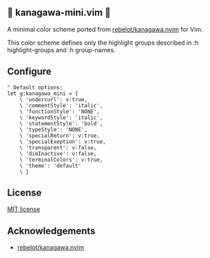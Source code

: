 ## :ocean: kanagawa-mini.vim :ocean:

A minimal color scheme ported from [rebelot/kanagawa.nvim] for Vim.

This color scheme defines only the highlight groups described in :h highlight-groups and :h group-names.

## Configure

```vim
" Default options:
let g:kanagawa_mini = {
    \ 'undercurl': v:true,
    \ 'commentStyle': 'italic',
    \ 'functionStyle': 'NONE',
    \ 'keywordStyle': 'italic',
    \ 'statementStyle': 'bold',
    \ 'typeStyle': 'NONE',
    \ 'specialReturn': v:true,
    \ 'specialExeption': v:true,
    \ 'transparent': v:false,
    \ 'dimInactive': v:false,
    \ 'terminalColors': v:true,
    \ 'theme': 'default'
    \ }
```

## License

[MIT license](/LICENSE)

## Acknowledgements

- [rebelot/kanagawa.nvim]

<!-- links -->
[rebelot/kanagawa.nvim]: https://github.com/rebelot/kanagawa.nvim
